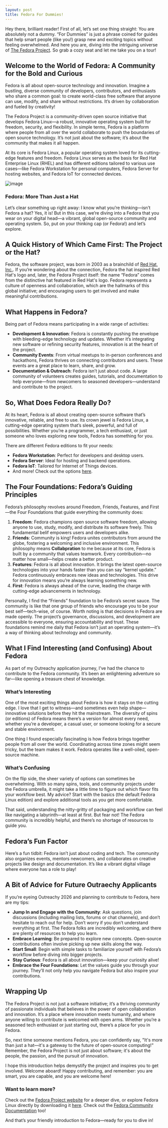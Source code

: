 ```yaml
---
layout: post
title: Fedora For Dummies!
---
```

Hey there, brilliant reader! First of all, let’s set one thing straight: You are absolutely not a dummy. “For Dummies” is just a phrase coined for guides that help smart people (like you!) grasp new and exciting topics without feeling overwhelmed. And here you are, diving into the intriguing universe of [The Fedora Project](https://fedoraproject.org/). So grab a cozy seat and let me take you on a tour!

## Welcome to the World of Fedora: A Community for the Bold and Curious
Fedora is all about open-source technology and innovation. Imagine a bustling, diverse community of developers, contributors, and enthusiasts who share a common goal: to create world-class free software that anyone can use, modify, and share without restrictions. It’s driven by collaboration and fueled by creativity!

The Fedora Project is a community-driven open source initiative that develops Fedora Linux—a robust, innovative operating system built for freedom, security, and flexibility. In simple terms, Fedora is a platform where people from all over the world collaborate to push the boundaries of open source technology. It’s not just about the software; it’s about the community that makes it all happen.

At its core is Fedora Linux, a popular operating system loved for its cutting-edge features and freedom. Fedora Linux serves as the basis for Red Hat Enterprise Linux (RHEL) and has different editions tailored to various use cases—like Fedora Workstation for personal computers, Fedora Server for hosting websites, and Fedora IoT for connected devices.

![image](https://github.com/user-attachments/assets/02ed5e9b-44e9-4f8c-96c8-a604f2ee4ecd)

### Fedora: More Than Just a Hat
Let’s clear something up right away: I know what you’re thinking—isn’t Fedora a hat? Yes, it is! But in this case, we’re diving into a Fedora that you wear on your digital head—a vibrant, global open-source community and operating system. So, put on your thinking cap (or Fedora!) and let’s explore.

## A Quick History of Which Came First: The Project or the Hat?
Fedora, the software project, was born in 2003 as a brainchild of [Red Hat, Inc.](https://www.redhat.com/). If you’re wondering about the connection, Fedora the hat inspired Red Hat&apos;s logo and, later, the Fedora Project itself: the name “Fedora” comes from the distinctive hat featured in Red Hat&apos;s logo. Fedora represents a culture of openness and collaboration, which are the hallmarks of this global initiative; and encouraging users to get involved and make meaningful contributions.

## What Happens in Fedora?
Being part of Fedora means participating in a wide range of activities:
- **Development & Innovation**: Fedora is constantly pushing the envelope with bleeding-edge technology and updates. Whether it’s integrating new software or refining security features, innovation is at the heart of the project.
- **Community Events**: From virtual meetups to in-person conferences and hackathons, Fedora thrives on connecting contributors and users. These events are a great place to learn, share, and grow.
- **Documentation & Outreach**: Fedora isn’t just about code. A large community of volunteers creates guides, tutorials, and documentation to help everyone—from newcomers to seasoned developers—understand and contribute to the project.

## So, What Does Fedora Really Do?
At its heart, Fedora is all about creating open-source software that’s innovative, reliable, and free to use. Its crown jewel is Fedora Linux, a cutting-edge operating system that’s sleek, powerful, and full of possibilities. Whether you’re a programmer, a tech enthusiast, or just someone who loves exploring new tools, Fedora has something for you.

There are different Fedora editions to fit your needs:

- **Fedora Workstation**: Perfect for developers and desktop users.
- **Fedora Server**: Ideal for hosting and backend operations.
- **Fedora IoT**: Tailored for Internet of Things devices.
- And more! Check out the options [here](https://getfedora.org/).


## The Four Foundations: Fedora’s Guiding Principles
Fedora’s philosophy revolves around Freedom, Friends, Features, and First—the Four Foundations that guide everything the community does:

1. **Freedom**: Fedora champions open source software freedom, allowing anyone to use, study, modify, and distribute its software freely. This fundamental belif empowers users and developers alike.
2. **Friends**: Community is king! Fedora unites contributors from around the globe, fostering a welcoming and inclusive environment. This philosophy means **Collabpration** to me because at its core, Fedora is built by a community that values teamwork. Every contribution—no matter how small—helps create a better product.
3. **Features**: Fedora is all about innovation. It brings the latest open-source technologies into your hands faster than you can say “kernel update.” Fedora continuously embraces new ideas and technologies. This drive for innovation means you’re always learning something new.
4. **First**: Fedora is always ahead of the curve, leading the charge with cutting-edge advancements in technology.

Personally, I find the “Friends” foundation to be Fedora’s secret sauce. The community is like that one group of friends who encourage you to be your best self—tech-wise, of course. Worth noting is that decisions in Fedora are made openly. The project’s governance, discussions, and development are accessible to everyone, ensuring accountability and trust. These foundations remind me daily that Fedora isn’t just an operating system—it’s a way of thinking about technology and community.

## What I Find Interesting (and Confusing) About Fedora
As part of my Outreachy application journey, I’ve had the chance to contribute to the Fedora community. It’s been an enlightening adventure so far—like opening a treasure chest of knowledge.
### What’s Interesting
One of the most exciting things about Fedora is how it stays on the cutting edge. I love that I get to witness—and sometimes even help shape—innovative solutions before they hit the mainstream. The diversity of spins (or editions) of Fedora means there’s a version for almost every need, whether you’re a developer, a casual user, or someone looking for a secure and stable environment.

One thing I found especially fascinating is how Fedora brings together people from all over the world. Coordinating across time zones might seem tricky, but the team makes it work. Fedora operates like a well-oiled, open-source machine.

### What’s Confusing
On the flip side, the sheer variety of options can sometimes be overwhelming. With so many spins, tools, and community projects under the Fedora umbrella, it might take a little time to figure out which flavor fits your workflow best. My advice? Start with the basics (the default Fedora Linux edition) and explore additional tools as you get more comfortable.

That said, understanding the nitty-gritty of packaging and workflow can feel like navigating a labyrinth—at least at first. But fear not! The Fedora community is incredibly helpful, and there’s no shortage of resources to guide you.


## Fedora’s Fun Factor
Here’s a fun tidbit: Fedora isn’t just about coding and tech. The community also organizes events, mentors newcomers, and collaborates on creative projects like design and documentation. It’s like a vibrant digital village where everyone has a role to play!


## A Bit of Advice for Future Outraechy Applicants
If you’re eyeing Outreachy 2026 and planning to contribute to Fedora, here are my tips:

- **Jump In and Engage with the Community**: Ask questions, join discussions (including mailing lists, forums or chat channels), and don’t hesitate to reach out for help. Don’t worry if you don’t understand everything at first. The Fedora folks are incredibly welcoming, and there are plenty of resources to help you learn.
- **Embrace Learning**: Be prepared to explore new concepts. Open-source contributions often involve picking up new skills along the way.
- **Start Small**: Begin with simple tasks to familiarize yourself with Fedora’s workflow before diving into bigger projects.
- **Stay Curious**: Fedora is all about innovation—keep your curiosity alive!
- **Embrace the Four Foundations**: Let the values guide you through your journey. They’ll not only help you navigate Fedora but also inspire your contributions.

## Wrapping Up
The Fedora Project is not just a software initiative; it’s a thriving community of passionate individuals that believes in the power of open collaboration and innovation. It’s a place where innovation meets humanity, and where anyone willing to contribute is welcomed with open arms. Whether you’re a seasoned tech enthusiast or just starting out, there’s a place for you in Fedora. 

So, next time someone mentions Fedora, you can confidently say, "It's more than just a hat—it's a gateway to the future of open-source computing!" Remember, the Fedora Project is not just about software; it's about the people, the passion, and the pursuit of innovation. 

I hope this introduction helps demystify the project and inspires you to get involved. Welcome aboard! Happy contributing, and remember: you are smart, you are capable, and you are welcome here!

### Want to learn more?
Check out the [Fedora Project website](https://fedoraproject.org/) for a deeper dive, or explore Fedora Linux directly by downloading it [here](https://getfedora.org/). Check out the [Fedora Community Documentation](https://docs.fedoraproject.org/) too!

And that’s your friendly introduction to Fedora—ready for you to dive in!

